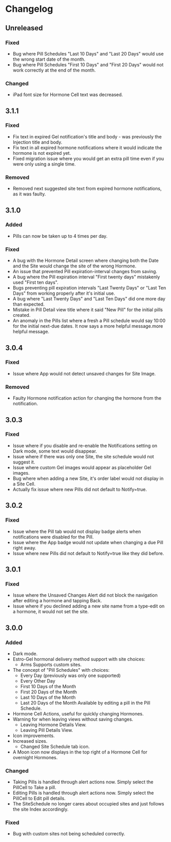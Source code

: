 # Changelog

## Unreleased

### Fixed

- Bug where Pill Schedules "Last 10 Days" and "Last 20 Days" would use the wrong start date of the month.
- Bug where Pill Schedules "First 10 Days" and "First 20 Days" would not work correctly at the end of the month.

### Changed

- iPad font size for Hormone Cell text was decreased.

## 3.1.1

### Fixed

- Fix text in expired Gel notification's title and body - was previously the Injection title and body.
- Fix text in all expired hormone notifications where it would indicate the hormone is not expired yet.
- Fixed migration issue where you would get an extra pill time even if you were only using a single time.

### Removed

- Removed next suggested site text from expired hormone notifications, as it was faulty.

## 3.1.0

### Added

- Pills can now be taken up to 4 times per day.

### Fixed

- A bug with the Hormone Detail screen where changing both the Date and the Site would change the site of the wrong Hormone.
- An issue that prevented Pill expiration-interval changes from saving.
- A bug where the Pill expiration interval "First twenty days" mistakenly used "First ten days".
- Bugs preventing pill expiration intervals "Last Twenty Days" or "Last Ten Days" from working properly after it's initial use.
- A bug where "Last Twenty Days" and "Last Ten Days" did one more day than expected.
- Mistake in Pill Detail view title where it said "New Pill" for the initial pills created.
- An anomaly in the Pills list where a fresh a Pill schedule would say 10:00 for the initial next-due dates. It now says a more helpful message.more helpful message.

## 3.0.4

### Fixed

- Issue where App would not detect unsaved changes for Site Image.

### Removed

- Faulty Hormone notification action for changing the hormone from the notification.

## 3.0.3

### Fixed

- Issue where if you disable and re-enable the Notifications setting on Dark mode, some text would disappear.
- Issue where if there was only one Site, the site schedule would not suggest it.
- Issue where custom Gel images would appear as placeholder Gel images.
- Bug where when adding a new Site, it's order label would not display in a Site Cell.
- Actually fix issue where new Pills did not default to Notify=true.

## 3.0.2

### Fixed

- Issue where the Pill tab would not display badge alerts when notifications were disabled for the Pill.
- Issue where the App badge would not update when changing a due Pill right away.
- Issue where new Pills did not default to Notify=true like they did before.

## 3.0.1

### Fixed

- Issue where the Unsaved Changes Alert did not block the navigation after editing a hormone and tapping Back.
- Issue where if you declined adding a new site name from a type-edit on a hormone, it would not set the site.

## 3.0.0

### Added

- Dark mode.
- Estro-Gel hormonal delivery method support with site choices:
	- Arms
	Supports custom sites.
- The concept of "Pill Schedules" with choices:
	- Every Day (previously was only one supported)
	- Every Other Day
	- First 10 Days of the Month
	- First 20 Days of the Month
	- Last 10 Days of the Month
	- Last 20 Days of the Month
	Available by editing a pill in the Pill Schedule.
- Hormone Cell Actions, useful for quickly changing Hormones.
- Warning for when leaving views without saving changes.
	- Leaving Hormone Details View.
	- Leaving Pill Details View.
- Icon improvements.
- Increased sizes.
	- Changed Site Schedule tab icon.
- A Moon icon now displays in the top right of a Hormone Cell for overnight Hormones.

### Changed

- Taking Pills is handled through alert actions now. Simply select the PillCell to Take a pill.
- Editing Pills is handled through alert actions now. Simply select the PillCell to Edit pill details.
- The SiteSchedule no longer cares about occupied sites and just follows the site Index accordingly.

### Fixed

- Bug with custom sites not being scheduled correctly.
